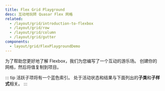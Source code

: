 ```yaml
---
title: Flex Grid Playground
desc: 互动地玩转 Quasar Flex 网格
related:
  - /layout/grid/introduction-to-flexbox
  - /layout/grid/row
  - /layout/grid/column
  - /layout/grid/gutter
components:
  - layout/grid/FlexPlaygroundDemo
---
```


为了帮助您更好地了解 Flexbox，我们为您编写了一个互动的游乐场。 创建你的网格，然后将值复制到项目。

::: tip
活跃子项将有一个蓝色索引。 处于活动状态和结果与下面列出的**子类**和**子样式**相关。
:::

<flex-playground-demo class="q-mt-md" />
